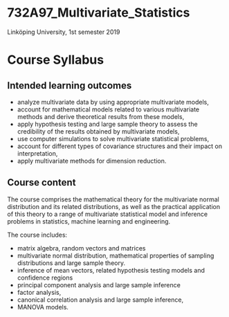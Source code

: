 # 732A97_Multivariate_Statistics
Linköping University, 1st semester 2019

# Course Syllabus
## Intended learning outcomes


- analyze multivariate data by using appropriate multivariate models,
- account for mathematical models related to various multivariate methods and derive theoretical results from these models,
- apply hypothesis testing and large sample theory to assess the credibility of the results obtained by multivariate models,
- use computer simulations to solve multivariate statistical problems,
- account for different types of covariance structures and their impact on interpretation,
- apply multivariate methods for dimension reduction.


## Course content

The course comprises the mathematical theory for the multivariate normal distribution and its related distributions, as well as the practical application of this theory to a range of multivariate statistical model and inference problems in statistics, machine learning and engineering.

The course includes:

- matrix algebra, random vectors and matrices
- multivariate normal distribution, mathematical properties of sampling distributions and large sample theory.
- inference of mean vectors, related hypothesis testing models and confidence regions
- principal component analysis and large sample inference
- factor analysis,
- canonical correlation analysis and large sample inference,
- MANOVA models. 

